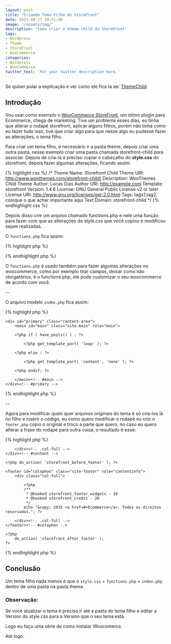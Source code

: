 ```yaml
---
layout: post
title: "Criando Tema Filho do StoreFront"
date: 2015-08-27 20:51:00
image: '/assets/img/'
description: 'Como criar o theme child do StoreFront'
tags:
- Wordpress
- Theme
- StoreFront
- WooCommerce
categories:
- Wordpress
- WooCommerce
twitter_text: 'Put your twitter description here.'
---
```


Se quiser pular a explicação e ver como ele fica ta ae: [ThemeChild](https://github.com/aboutlucas/Arquivos-do-Blog/tree/master/theme-child/).

## Introdução

Vou usar como exemplo o [WooCommerce StoreFront](http://www.woothemes.com/storefront/), um ótimo plugin para Ecommerce, 
chega de marketing. Tive um problema esses dias, eu tinha que alterar o rodapé storefront, aplicar alguns filtros, porém 
não tinha como eu fazer tudo isso, tive que criar algo para que nesse algo eu pudesse fazer as alterações, o tema filho.

Para criar um tema filho, é necessário ir a pasta theme, depois criar uma outra pasta, nesse exemplo criar uma pasta chamada storefront-child para associar. Depois de cria-la é preciso copiar o cabeçalho do <strong>style.css</strong> do storefront, depois fazer algumas alterações, ficando assim:

{% highlight css %}
/*
 Theme Name:  Storefront Child
 Theme URI:    http://www.woothemes.com/storefront-child/
 Description:  WooThemes Child Theme
 Author:         Lucas Dias
 Author URI:   http://example.com
 Template:     storefront
 Version:    1.4.6 
 License:      GNU General Public License v2 or later
 License URI:  http://www.gnu.org/licenses/gpl-2.0.html
 Tags:         tags1,tag2, coloque o que achar importante aqui
 Text Domain: storefront-child
*/
{% endhighlight css %}

Depois disso crie um arquivo chamado functions.php e nele uma função para fazer com que as alterações do style.css que você copiou e modificou sejam realizadas.

O `functions.php` fica assim:

{% highlight php %}
<?php
add_action( 'wp_enqueue_scripts', 'theme_enqueue_styles' );
function theme_enqueue_styles() {
    wp_enqueue_style( 'parent-style', get_template_directory_uri() . '/style.css' );
}
?>
{% endhighlight php %}

O `functions.php` é usado também para fazer algumas alterações no woocommerce, como por exemplo tirar campos, deixar como não obrigatórios, é o functions.php, ele pode customizar o seu woocommerce de acordo com você.

--

O arquivo modelo `index.php` fica assim:

{% highlight php %}
<?php
/**
 * The main template file.
 *
 * This is the most generic template file in a WordPress theme
 * and one of the two required files for a theme (the other being style.css).
 * It is used to display a page when nothing more specific matches a query.
 * E.g., it puts together the home page when no home.php file exists.
 * Learn more: http://codex.wordpress.org/Template_Hierarchy
 *
 * @package storefront
 */
get_header(); ?>

	<div id="primary" class="content-area">
		<main id="main" class="site-main" role="main">

		<?php if ( have_posts() ) : ?>

			<?php get_template_part( 'loop' ); ?>

		<?php else : ?>

			<?php get_template_part( 'content', 'none' ); ?>

		<?php endif; ?>

		</main><!-- #main -->
	</div><!-- #primary -->

<?php do_action( 'storefront_sidebar' ); ?>
<?php get_footer(); ?>
{% endhighlight php %}

--

Agora para modificar quais quer arquivos originais do tema é só cria-los lá no filho e inserir o código, 
eu como quero modificar o rodapé eu crio o `footer.php` copio o original e troco a parte que quero, no caso
eu quero alterar a frase do rodapé para outra coisa, o resultado é esse:

{% highlight php %}
<?php
/**
 * The template for displaying the footer.
 *
 * Contains the closing of the #content div and all content after
 *
 * @package storefront
 */
?>

		</div><!-- .col-full -->
	</div><!-- #content -->

	<?php do_action( 'storefront_before_footer' ); ?>

	<footer id="colophon" class="site-footer" role="contentinfo">
		<div class="col-full">

			<?php
			/**
			 * @hooked storefront_footer_widgets - 10
			 * @hooked storefront_credit - 20
			 */
			echo "&copy; 2015 <a href=#>Ecommerce</a>. Todos os direitos reservados."; ?>

		</div><!-- .col-full -->
	</footer><!-- #colophon -->

	<?php 
		do_action( 'storefront_after_footer' );
 	?>

</div><!-- #page -->

<?php wp_footer(); ?>

</body>
</html>
{% endhighlight php %}


## Conclusão

Um tema filho nada menos é que o `style.css` +  `functions.php` + `index.php` dentro de uma pasta na pasta theme.

### Observação:
Se você atualizar o tema é preciso ir até a pasta do tema filho e editar a Version do style.css 
para a Version que o seu tema está.

Logo eu faço uma série de como instalar Woocomerce.

Até logo.
